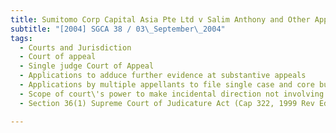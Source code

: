 ```yaml
---
title: Sumitomo Corp Capital Asia Pte Ltd v Salim Anthony and Other Applications 
subtitle: "[2004] SGCA 38 / 03\_September\_2004"
tags:
  - Courts and Jurisdiction
  - Court of appeal
  - Single judge Court of Appeal
  - Applications to adduce further evidence at substantive appeals
  - Applications by multiple appellants to file single case and core bundle at substantive appeals
  - Scope of court\'s power to make incidental direction not involving decision of appeal
  - Section 36(1) Supreme Court of Judicature Act (Cap 322, 1999 Rev Ed)

---
```



